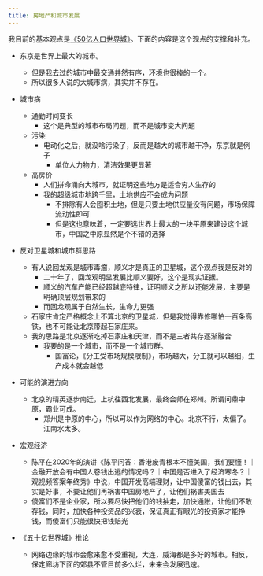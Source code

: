 ```yaml
---
title: 房地产和城市发展
---
```


我目前的基本观点是[《50亿人口世界城》](https://happypeter.github.io/one-city.html)。下面的内容是这个观点的支撑和补充。

- 东京是世界上最大的城市。
  - 但是我去过的城市中最交通井然有序，环境也很棒的一个。
  - 所以很多人说的大城市病，其实并不存在。
- 城市病
  - 通勤时间变长
    - 这个是典型的城市布局问题，而不是城市变大问题
  - 污染
    - 电动化之后，就没啥污染了，反而是越大的城市越干净，东京就是例子
      -  单位人力物力，清洁效果更显著
  - 高房价
    - 人们拼命涌向大城市，就证明这些地方是适合穷人生存的
    - 我的超级城市地跨千里，土地供应不会成为问题
      - 不排除有人会囤积土地，但是只要土地供应量没有问题，市场保障流动性即可
      - 但是这也意味着，一定要选世界上最大的一块平原来建设这个城市，中国之中原显然是个不错的选择

- 反对卫星城和城市群思路
  - 有人说回龙观是城市毒瘤，顺义才是真正的卫星城，这个观点我是反对的
    - 二十年了，回龙观明显发展比顺义要好，这个是现实证据。
    - 顺义的汽车产能已经超越底特律，证明顺义之所以还能发展，主要是明确顶层规划带来的
    - 而回龙观属于自然生长，生命力更强
  - 石家庄肯定严格概念上不算北京的卫星城，但是我觉得靠修哪怕一百条高铁，也不可能让北京带起石家庄来。
  - 我的思路是北京逐渐吃掉石家庄和天津，而不是三者共存逐渐融合
    - 我要的是一个城市，而不是一个城市群。
      - 国富论，《分工受市场规模限制》，市场越大，分工就可以越细，生产成本就会越低
- 可能的演进方向
  - 北京的精英逐步南迁，上杭往西北发展，最终会师在郑州。所谓问鼎中原，霸业可成。
    - 郑州是中原的中心，所以可以作为网络的中心。北京不行，太偏了。江南水太多。
- 宏观经济
  - 陈平在2020年的演讲《陈平问答：香港废青根本不懂美国，我们要懂！｜金融开放会有中国人卷钱出逃的情况吗？｜中国是否进入了经济寒冬？｜观视频答案年终秀》中说，中国开发高端理财，让中国傻富的钱出去，其实是好事，不要让他们再祸害中国房地产了，让他们祸害美国去
  - 傻富们不是企业家，所以要尽快把他们的钱抽走，加快通胀，让他们不敢存钱，同时，加快各种投资品的兴衰，保证真正有眼光的投资家才能挣钱，而傻富们只能很快把钱赔光

- 《五十亿世界城》推论
  - 网络边缘的城市会愈来愈不受重视，大连，威海都是多好的城市。相反，保定廊坊下面的郊县不管目前多么烂，未来会发展迅速。
